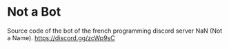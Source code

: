 # Not a Bot

Source code of the bot of the french programming discord server NaN (Not a Name).  https://discord.gg/zcWp9sC
